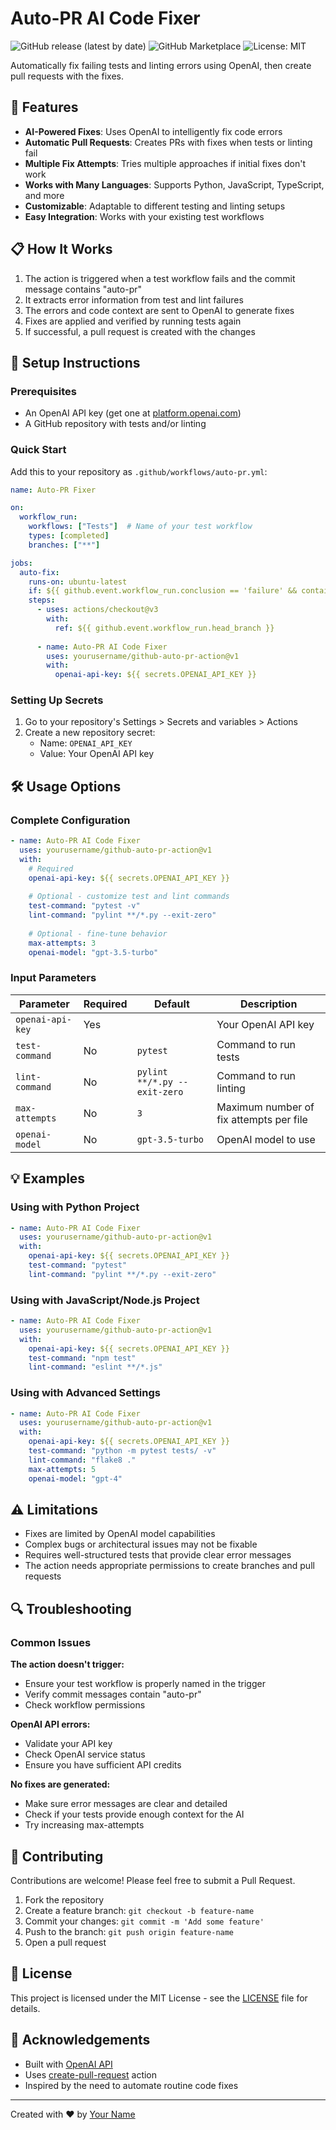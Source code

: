 # Auto-PR AI Code Fixer

![GitHub release (latest by date)](https://img.shields.io/github/v/release/yourusername/github-auto-pr-action)
![GitHub Marketplace](https://img.shields.io/badge/GitHub%20Marketplace-Auto--PR%20AI%20Code%20Fixer-blue)
![License: MIT](https://img.shields.io/badge/License-MIT-yellow.svg)

Automatically fix failing tests and linting errors using OpenAI, then create pull requests with the fixes.

## 🌟 Features

- **AI-Powered Fixes**: Uses OpenAI to intelligently fix code errors
- **Automatic Pull Requests**: Creates PRs with fixes when tests or linting fail
- **Multiple Fix Attempts**: Tries multiple approaches if initial fixes don't work
- **Works with Many Languages**: Supports Python, JavaScript, TypeScript, and more
- **Customizable**: Adaptable to different testing and linting setups
- **Easy Integration**: Works with your existing test workflows

## 📋 How It Works

1. The action is triggered when a test workflow fails and the commit message contains "auto-pr"
2. It extracts error information from test and lint failures
3. The errors and code context are sent to OpenAI to generate fixes
4. Fixes are applied and verified by running tests again
5. If successful, a pull request is created with the changes

## 🔧 Setup Instructions

### Prerequisites

- An OpenAI API key (get one at [platform.openai.com](https://platform.openai.com))
- A GitHub repository with tests and/or linting

### Quick Start

Add this to your repository as `.github/workflows/auto-pr.yml`:

```yaml
name: Auto-PR Fixer

on:
  workflow_run:
    workflows: ["Tests"]  # Name of your test workflow
    types: [completed]
    branches: ["**"]

jobs:
  auto-fix:
    runs-on: ubuntu-latest
    if: ${{ github.event.workflow_run.conclusion == 'failure' && contains(github.event.workflow_run.head_commit.message, 'auto-pr') }}
    steps:
      - uses: actions/checkout@v3
        with:
          ref: ${{ github.event.workflow_run.head_branch }}
          
      - name: Auto-PR AI Code Fixer
        uses: yourusername/github-auto-pr-action@v1
        with:
          openai-api-key: ${{ secrets.OPENAI_API_KEY }}
```

### Setting Up Secrets

1. Go to your repository's Settings > Secrets and variables > Actions
2. Create a new repository secret:
   - Name: `OPENAI_API_KEY`
   - Value: Your OpenAI API key

## 🛠️ Usage Options

### Complete Configuration

```yaml
- name: Auto-PR AI Code Fixer
  uses: yourusername/github-auto-pr-action@v1
  with:
    # Required
    openai-api-key: ${{ secrets.OPENAI_API_KEY }}
    
    # Optional - customize test and lint commands
    test-command: "pytest -v"
    lint-command: "pylint **/*.py --exit-zero"
    
    # Optional - fine-tune behavior
    max-attempts: 3
    openai-model: "gpt-3.5-turbo"
```

### Input Parameters

| Parameter | Required | Default | Description |
|-----------|----------|---------|-------------|
| `openai-api-key` | Yes | | Your OpenAI API key |
| `test-command` | No | `pytest` | Command to run tests |
| `lint-command` | No | `pylint **/*.py --exit-zero` | Command to run linting |
| `max-attempts` | No | `3` | Maximum number of fix attempts per file |
| `openai-model` | No | `gpt-3.5-turbo` | OpenAI model to use |

## 💡 Examples

### Using with Python Project

```yaml
- name: Auto-PR AI Code Fixer
  uses: yourusername/github-auto-pr-action@v1
  with:
    openai-api-key: ${{ secrets.OPENAI_API_KEY }}
    test-command: "pytest"
    lint-command: "pylint **/*.py --exit-zero"
```

### Using with JavaScript/Node.js Project

```yaml
- name: Auto-PR AI Code Fixer
  uses: yourusername/github-auto-pr-action@v1
  with:
    openai-api-key: ${{ secrets.OPENAI_API_KEY }}
    test-command: "npm test"
    lint-command: "eslint **/*.js"
```

### Using with Advanced Settings

```yaml
- name: Auto-PR AI Code Fixer
  uses: yourusername/github-auto-pr-action@v1
  with:
    openai-api-key: ${{ secrets.OPENAI_API_KEY }}
    test-command: "python -m pytest tests/ -v"
    lint-command: "flake8 ."
    max-attempts: 5
    openai-model: "gpt-4"
```

## ⚠️ Limitations

- Fixes are limited by OpenAI model capabilities
- Complex bugs or architectural issues may not be fixable
- Requires well-structured tests that provide clear error messages
- The action needs appropriate permissions to create branches and pull requests

## 🔍 Troubleshooting

### Common Issues

**The action doesn't trigger:**
- Ensure your test workflow is properly named in the trigger
- Verify commit messages contain "auto-pr"
- Check workflow permissions

**OpenAI API errors:**
- Validate your API key
- Check OpenAI service status
- Ensure you have sufficient API credits

**No fixes are generated:**
- Make sure error messages are clear and detailed
- Check if your tests provide enough context for the AI
- Try increasing max-attempts

## 🤝 Contributing

Contributions are welcome! Please feel free to submit a Pull Request.

1. Fork the repository
2. Create a feature branch: `git checkout -b feature-name`
3. Commit your changes: `git commit -m 'Add some feature'`
4. Push to the branch: `git push origin feature-name`
5. Open a pull request

## 📄 License

This project is licensed under the MIT License - see the [LICENSE](LICENSE) file for details.

## 🙏 Acknowledgements

- Built with [OpenAI API](https://openai.com/)
- Uses [create-pull-request](https://github.com/peter-evans/create-pull-request) action
- Inspired by the need to automate routine code fixes

---

Created with ❤️ by [Your Name](https://github.com/soodoku)

